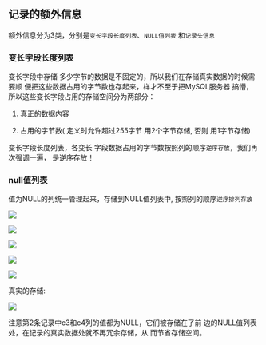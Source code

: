  

## 记录的额外信息

额外信息分为3类，分别是`变⻓字段⻓度列表`、`NULL值列表` 和`记录头信息`

### 变长字段长度列表

变⻓字段中存储 多少字节的数据是不固定的，所以我们在存储真实数据的时候需要顺 便把这些数据占⽤的字节数也存起来，样才不⾄于把MySQL服务器 搞懵，所以这些变⻓字段占⽤的存储空间分为两部分：

1. 真正的数据内容

2. 占⽤的字节数( 定义时允许超过255字节 用2个字节存储, 否则 用1字节存储)

变⻓字段⻓度列表，各变⻓ 字段数据占⽤的字节数按照列的顺序`逆序存放`，我们再次强调⼀遍， 是逆序存放！



### null值列表

值为NULL的列统⼀管理起来，存储到NULL值列表中, 按照列的顺序`逆序排列存放`

![](https://youpaiyun.zongqilive.cn/image/20200826105747.png)

![](https://youpaiyun.zongqilive.cn/image/20200826105805.png)





![](https://youpaiyun.zongqilive.cn/image/20200826105843.png)

![](https://youpaiyun.zongqilive.cn/image/20200826105857.png)

![](https://youpaiyun.zongqilive.cn/image/20200826105929.png)

真实的存储:

![](https://youpaiyun.zongqilive.cn/image/20200826110943.png)

注意第2条记录中c3和c4列的值都为NULL，它们被存储在了前 边的NULL值列表处，在记录的真实数据处就不再冗余存储，从 ⽽节省存储空间。


















































































































































